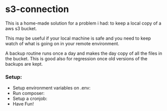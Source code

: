 # s3-connection

<p>
This is a home-made solution for a problem i had: to keep a local copy of a aws s3 bucket.
</p>
<p>
This may be useful if your local machine is safe and you need to keep watch of what is going on in your remote environment.
</p>
<p>
A backup routine runs once a day and makes the day copy of all the files in the bucket. This is good also for regression once old versions of the backups are kept.
</p>

<h3>Setup:</h3>

<ul>
<li>Setup environment variables on .env:</li>
<li>Run composer:</li>
<li>Setup a cronjob:</li>
<li>Have Fun!</li>
</ul>
